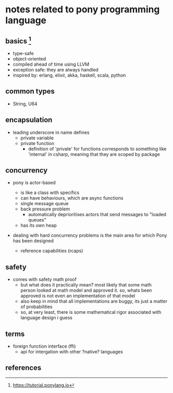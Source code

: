 # notes related to pony programming language

## basics [^1]

- type-safe
- object-oriented
- compiled ahead of time using LLVM
- exception safe: they are always handled
- inspired by: erlang, elixir, akka, haskell, scala, python


## common types

- String, U64


## encapsulation

- leading underscore in name defines
  - private variable
  - private function
    - definition of 'private' for functions corresponds to something like 'internal' in csharp,
      meaning that they are scoped by package


## concurrency

- pony is actor-based
  - is like a class with specifics
  - can have behaviours, which are async functions
  - single message queue
  - back pressure problem
    - automatically deprioritises actors that send messages to "loaded queues"
  - has its own heap

- dealing with hard concurrency problems is the main area for which Pony has been designed
  - reference capabilities (rcaps)


## safety

- comes with safety math proof
  - but what does it practically mean? most likely that some math person looked at math
    model and approved it. so, whats been approved is not even an implementation of that model
  - also keep in mind that all implementations are buggy, its just a matter of probabilities
  - so, at very least, there is some mathematical rigor associated with language design i guess

## terms

- foreign function interface (ffi)
  - api for intergation with other ?native? languages


## references

[^1]: https://tutorial.ponylang.io

